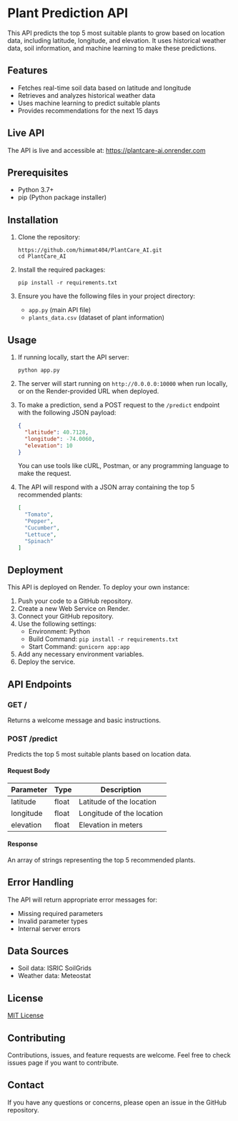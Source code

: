 # Plant Prediction API

This API predicts the top 5 most suitable plants to grow based on location data, including latitude, longitude, and elevation. It uses historical weather data, soil information, and machine learning to make these predictions.

## Features

- Fetches real-time soil data based on latitude and longitude
- Retrieves and analyzes historical weather data
- Uses machine learning to predict suitable plants
- Provides recommendations for the next 15 days

## Live API

The API is live and accessible at: https://plantcare-ai.onrender.com

## Prerequisites

- Python 3.7+
- pip (Python package installer)

## Installation

1. Clone the repository:
   ```
   https://github.com/himmat404/PlantCare_AI.git
   cd PlantCare_AI
   ```

2. Install the required packages:
   ```
   pip install -r requirements.txt
   ```

3. Ensure you have the following files in your project directory:
   - `app.py` (main API file)
   - `plants_data.csv` (dataset of plant information)

## Usage

1. If running locally, start the API server:
   ```
   python app.py
   ```

2. The server will start running on `http://0.0.0.0:10000` when run locally, or on the Render-provided URL when deployed.

3. To make a prediction, send a POST request to the `/predict` endpoint with the following JSON payload:

   ```json
   {
     "latitude": 40.7128,
     "longitude": -74.0060,
     "elevation": 10
   }
   ```

   You can use tools like cURL, Postman, or any programming language to make the request.

4. The API will respond with a JSON array containing the top 5 recommended plants:

   ```json
   [
     "Tomato",
     "Pepper",
     "Cucumber",
     "Lettuce",
     "Spinach"
   ]
   ```

## Deployment

This API is deployed on Render. To deploy your own instance:

1. Push your code to a GitHub repository.
2. Create a new Web Service on Render.
3. Connect your GitHub repository.
4. Use the following settings:
   - Environment: Python
   - Build Command: `pip install -r requirements.txt`
   - Start Command: `gunicorn app:app`
5. Add any necessary environment variables.
6. Deploy the service.

## API Endpoints

### GET /

Returns a welcome message and basic instructions.

### POST /predict

Predicts the top 5 most suitable plants based on location data.

#### Request Body

| Parameter | Type   | Description                    |
|-----------|--------|--------------------------------|
| latitude  | float  | Latitude of the location       |
| longitude | float  | Longitude of the location      |
| elevation | float  | Elevation in meters            |

#### Response

An array of strings representing the top 5 recommended plants.

## Error Handling

The API will return appropriate error messages for:
- Missing required parameters
- Invalid parameter types
- Internal server errors

## Data Sources

- Soil data: ISRIC SoilGrids
- Weather data: Meteostat

## License

[MIT License](https://opensource.org/licenses/MIT)

## Contributing

Contributions, issues, and feature requests are welcome. Feel free to check issues page if you want to contribute.

## Contact

If you have any questions or concerns, please open an issue in the GitHub repository.